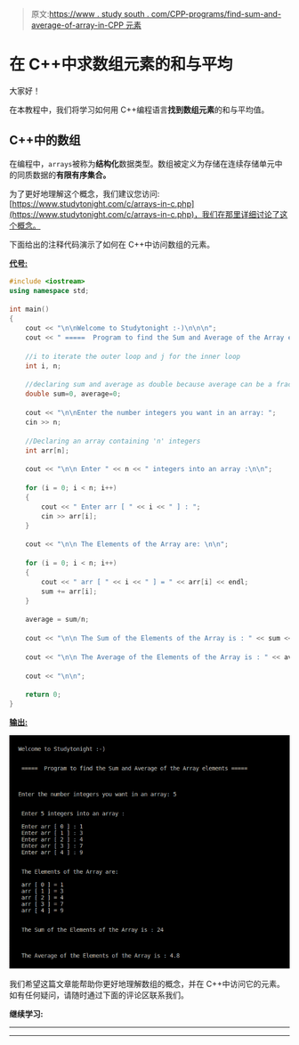 > 原文:[https://www . study south . com/CPP-programs/find-sum-and-average-of-array-in-CPP 元素](https://www.studytonight.com/cpp-programs/find-sum-and-average-of-the-array-elements-in-cpp)

# 在 C++中求数组元素的和与平均

大家好！

在本教程中，我们将学习如何用 C++编程语言**找到数组元素**的和与平均值。

## C++中的数组

在编程中，`arrays`被称为**结构化**数据类型。数组被定义为存储在连续存储单元中的同质数据的**有限有序集合。**

为了更好地理解这个概念，我们建议您访问:[https://www.studytonight.com/c/arrays-in-c.php](https://www.studytonight.com/c/arrays-in-c.php)，我们在那里详细讨论了这个概念。

下面给出的注释代码演示了如何在 C++中访问数组的元素。

<u>**代号:**</u>

```cpp
#include <iostream>
using namespace std;

int main()
{
    cout << "\n\nWelcome to Studytonight :-)\n\n\n";
    cout << " =====  Program to find the Sum and Average of the Array elements ===== \n\n";

    //i to iterate the outer loop and j for the inner loop
    int i, n;

    //declaring sum and average as double because average can be a fractional value
    double sum=0, average=0;

    cout << "\n\nEnter the number integers you want in an array: ";
    cin >> n;

    //Declaring an array containing 'n' integers
    int arr[n];

    cout << "\n\n Enter " << n << " integers into an array :\n\n";

    for (i = 0; i < n; i++)
    {
        cout << " Enter arr [ " << i << " ] : ";
        cin >> arr[i];
    }

    cout << "\n\n The Elements of the Array are: \n\n";

    for (i = 0; i < n; i++)
    {
        cout << " arr [ " << i << " ] = " << arr[i] << endl;
        sum += arr[i];
    }

    average = sum/n;

    cout << "\n\n The Sum of the Elements of the Array is : " << sum << "\n\n";

    cout << "\n\n The Average of the Elements of the Array is : " << average << "\n\n";

    cout << "\n\n";

    return 0;
}
```

<u>**输出:**</u>

![C++ Sum and Average of array elements](img/7037596b33b7429ec64a8197d0f0b774.png)

我们希望这篇文章能帮助你更好地理解数组的概念，并在 C++中访问它的元素。如有任何疑问，请随时通过下面的评论区联系我们。

**继续学习:**

* * *

* * *